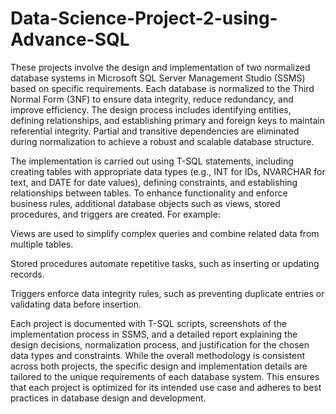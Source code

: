 # Data-Science-Project-2-using-Advance-SQL

These projects involve the design and implementation of two normalized database systems in Microsoft SQL Server Management Studio (SSMS) based on specific requirements. Each database is normalized to the Third Normal Form (3NF) to ensure data integrity, reduce redundancy, and improve efficiency. The design process includes identifying entities, defining relationships, and establishing primary and foreign keys to maintain referential integrity. Partial and transitive dependencies are eliminated during normalization to achieve a robust and scalable database structure.

The implementation is carried out using T-SQL statements, including creating tables with appropriate data types (e.g., INT for IDs, NVARCHAR for text, and DATE for date values), defining constraints, and establishing relationships between tables. To enhance functionality and enforce business rules, additional database objects such as views, stored procedures, and triggers are created. For example:

Views are used to simplify complex queries and combine related data from multiple tables.

Stored procedures automate repetitive tasks, such as inserting or updating records.

Triggers enforce data integrity rules, such as preventing duplicate entries or validating data before insertion.

Each project is documented with T-SQL scripts, screenshots of the implementation process in SSMS, and a detailed report explaining the design decisions, normalization process, and justification for the chosen data types and constraints. While the overall methodology is consistent across both projects, the specific design and implementation details are tailored to the unique requirements of each database system. This ensures that each project is optimized for its intended use case and adheres to best practices in database design and development.

